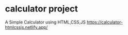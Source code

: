 # calculator project
A Simple Calculator using HTML,CSS,JS
https://calculator-htmlcssjs.netlify.app/
